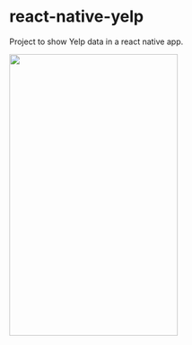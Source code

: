 # react-native-yelp
Project to show Yelp data in a react native app.

<img src="https://user-images.githubusercontent.com/11150627/194738420-0045e334-645d-4c70-9acf-e878b49d09fb.png" data-canonical-src="https://user-images.githubusercontent.com/11150627/194738420-0045e334-645d-4c70-9acf-e878b49d09fb.png" width="300" height="500" />
